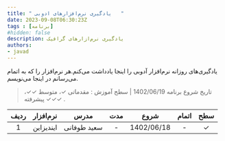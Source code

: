 ```yaml
---
title: " یادگیری نرم‌افزارهای ادوبی   "
date: 2023-09-08T06:30:23Z
tags : [برنامه]
#hidden: false
description: یادگیری نرم‌ازارهای گرافیک 
authors:
- javad
---
```



یادگیری‌های روزانه نرم‌افزار آدوبی را اینجا یادداشت می‌کنم.هر نرم‌افزار را که به اتمام می‌رسانم در اینجا می‌نویسم.

> تاریخ شروع برنامه 1402/06/19  | سطح آموزش : مقدماتی ✓، متوسط ✓✓، پیشرفته ✓✓✓ .

| ردیف | نرم‌افزار | مدرس | مدت |  شروع  |  اتمام | سطح |
| :----: |  :----: |  :----: | :----: |  :----: | :----: | :----: |
| 1 | ایندیزاین   | سعید طوفانی | - | 1402/06/18 | -  | ✓ |


